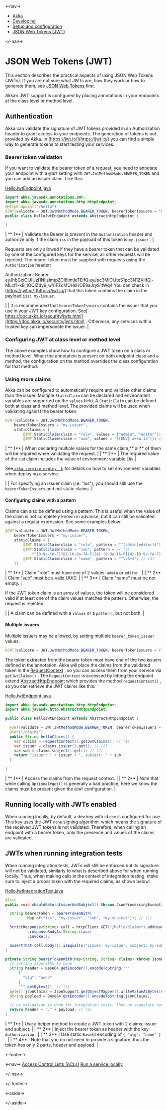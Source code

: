 

<-nav->

- [  Akka](../index.html)
- [  Developing](index.html)
- [  Setup and configuration](setup-and-configuration/index.html)
- [  JSON Web Tokens (JWT)](auth-with-jwts.html)



</-nav->



# JSON Web Tokens (JWT)

This section describes the practical aspects of using JSON Web Tokens (JWTs). If you are not sure what JWTs are, how they work or how to generate them, see [JSON Web Tokens](../security/jwts.html) first.

Akka’s JWT support is configured by placing annotations in your endpoints at the class level or method level.

## [](about:blank#_authentication) Authentication

Akka can validate the signature of JWT tokens provided in an Authorization header to grant access to your endpoints. The generation of tokens is not provided by Akka. In [https://jwt.io/](https://jwt.io/) you can find a simple way to generate tokens to start testing your services.

### [](about:blank#_bearer_token_validation) Bearer token validation

If you want to validate the bearer token of a request, you need to annotate your endpoint with a `@JWT` setting with `JWT.JwtMethodMode.BEARER_TOKEN` and you can add an issuer claim. Like this:

[HelloJwtEndpoint.java](https://github.com/akka/akka-sdk/blob/main/samples/endpoint-jwt/src/main/java/hellojwt/api/HelloJwtEndpoint.java)
```java
import akka.javasdk.annotations.JWT;
import akka.javasdk.annotations.http.HttpEndpoint;
@HttpEndpoint("/hello")
@JWT(validate = JWT.JwtMethodMode.BEARER_TOKEN, bearerTokenIssuers = "my-issuer") // (1)
public class HelloJwtEndpoint extends AbstractHttpEndpoint {

}
```

| **  1** | Validate the Bearer is present in the `Authorization`   header and authorize only if the claim `iss`   in the payload of this token is `my-issuer`  . |

Requests are only allowed if they have a bearer token that can be validated by one of the configured keys for the service, all other requests will be rejected. The bearer token must be supplied with requests using the `Authorization` header:

Authorization: Bearer eyJhbGciOiJIUzI1NiIsImtpZCI6ImtleTEifQ.eyJpc3MiOiJteS1pc3N1ZXIifQ.-MLcf1-kB_1OQIZdy9_wYiFZcMOHsHOE8aJryS1tWq4 You can check in [https://jwt.io/](https://jwt.io/) that this token contains the claim in the payload `iss: my-issuer`.

|  | It is recommended that `bearerTokenIssuers`   contains the issuer that you use in your JWT key configuration. See[  https://doc.akka.io/security/jwts.html](https://doc.akka.io/security/jwts.html)   . Otherwise, any services with a trusted key can impersonate the issuer. |

### [](about:blank#_configuring_jwt_at_class_level_or_method_level) Configuring JWT at class level or method level

The above examples show how to configure a JWT token on a class or method level. When the annotation is present on both endpoint class and a method, the configuration on the method overrides the class configuration for that method.

### [](about:blank#_using_more_claims) Using more claims

Akka can be configured to automatically require and validate other claims than the issuer. Multiple `StaticClaim` can be declared and environment variables are supported on the `values` field. A `StaticClaim` can be defined both at class and method level. The provided claims will be used when validating against the bearer token.


```java
@JWT(validate = JWT.JwtMethodMode.BEARER_TOKEN,
    bearerTokenIssuers = "my-issuer",
    staticClaims = {
        @JWT.StaticClaim(claim = "role", values = {"admin", "editor"}), // (1)
        @JWT.StaticClaim(claim = "aud", values = "${ENV}.akka.io")}) // (2)
```

| **  1** | When declaring multiple values for the same claim,**  all**   of them will be required when validating the request. |
| **  2** | The required value of the `aud`   claim includes the value of environment variable `ENV` |

See<a href="../reference/cli/akka-cli/index.html"> `akka service deploy -h`</a> for details on how to set environment variables when deploying a service.

|  | For specifying an issuer claim (i.e. "iss"), you should still use the `bearerTokenIssuers`   and not static claims. |

#### [](about:blank#_configuring_claims_with_a_pattern) Configuring claims with a pattern

Claims can also be defined using a pattern. This is useful when the value of the claim is not completely known in advance, but it can still be validated against a regular expression. See some examples below:


```java
@JWT(validate = JWT.JwtMethodMode.BEARER_TOKEN,
    bearerTokenIssuers = "my-issuer",
    staticClaims = {
        @JWT.StaticClaim(claim = "role", pattern = "^(admin|editor)$"), // (1)
        @JWT.StaticClaim(claim = "sub", pattern = // (2)
            "^[0-9a-fA-F]{8}-[0-9a-fA-F]{4}-[0-9a-fA-F]{4}-[0-9a-fA-F]{4}-[0-9a-fA-F]{12}$"),
        @JWT.StaticClaim(claim = "name", pattern = "^\\S+$") // (3)
    })
```

| **  1** | Claim "role" must have one of 2 values: `admin`   or `editor`  . |
| **  2** | Claim "sub" must be a valid UUID. |
| **  3** | Claim "name" must be not empty. |

If the JWT token claim is an array of values, the token will be considered valid if at least one of the claim values matches the pattern. Otherwise, the request is rejected.

|  | A claim can be defined with a `values`   or a `pattern`   , but not both. |

#### [](about:blank#_multiple_issuers) Multiple issuers

Multiple issuers may be allowed, by setting multiple `bearer_token_issuer` values:


```java
@JWT(validate = JWT.JwtMethodMode.BEARER_TOKEN, bearerTokenIssuers = {"my-issuer", "my-issuer2"}, staticClaims = @JWT.StaticClaim(claim = "sub", values = "my-subject"))
```

The token extracted from the bearer token must have one of the two issuers defined in the annotation.
Akka will place the claims from the validated token in the [RequestContext](_attachments/api/akka/javasdk/http/RequestContext.html) , so you can access them from your service via `getJwtClaims()` . The `RequestContext` is accessed by letting the endpoint extend [AbstractHttpEndpoint](_attachments/api/akka/javasdk/http/AbstractHttpEndpoint.html) which provides the method `requestContext()` , so you can retrieve the JWT claims like this:

[HelloJwtEndpoint.java](https://github.com/akka/akka-sdk/blob/main/samples/endpoint-jwt/src/main/java/hellojwt/api/HelloJwtEndpoint.java)
```java
import akka.javasdk.annotations.http.HttpEndpoint;
import akka.javasdk.http.AbstractHttpEndpoint;

public class HelloJwtEndpoint extends AbstractHttpEndpoint {

  @JWT(validate = JWT.JwtMethodMode.BEARER_TOKEN, bearerTokenIssuers = {"my-issuer", "my-issuer2"}, staticClaims = @JWT.StaticClaim(claim = "sub", values = "my-subject"))
  @Get("/claims")
  public String helloClaims() {
    var claims = requestContext().getJwtClaims(); // (1)
    var issuer = claims.issuer().get(); // (2)
    var sub = claims.subject().get(); // (2)
    return "issuer: " + issuer + ", subject: " + sub;
  }

}
```

| **  1** | Access the claims from the request context. |
| **  2** | Note that while calling `Optional#get()`   is generally a bad practice, here we know the claims must be present given the `@JWT`   configuration. |

## [](about:blank#_running_locally_with_jwts_enabled) Running locally with JWTs enabled

When running locally, by default, a dev key with id `dev` is configured for use. This key uses the JWT `none` signing algorithm, which means the signature of the received JWT tokens is not validated. Therefore, when calling an endpoint with a bearer token, only the presence and values of the claims are validated.

## [](about:blank#_jwts_when_running_integration_tests) JWTs when running integration tests

When running integration tests, JWTs will still be enforced but its signature will not be validated, similarly to what is described above for when running locally. Thus, when making calls in the context of integration testing, make sure to inject a proper token with the required claims, as shown below:

[HelloJwtIntegrationTest.java](https://github.com/akka/akka-sdk/blob/main/samples/endpoint-jwt/src/test/java/hellojwt/api/HelloJwtIntegrationTest.java)
```java
@Test
public void shouldReturnIssuerAndSubject() throws JsonProcessingException {

  String bearerToken = bearerTokenWith(
          Map.of("iss", "my-issuer", "sub", "my-subject")); // (1)

  StrictResponse<String> call = httpClient.GET("/hello/claims").addHeader("Authorization","Bearer "+ bearerToken) // (2)
          .responseBodyAs(String.class)
          .invoke();

  assertThat(call.body()).isEqualTo("issuer: my-issuer, subject: my-subject");
}

private String bearerTokenWith(Map<String, String> claims) throws JsonProcessingException {
  // setting algorithm to none
  String header = Base64.getEncoder().encodeToString("""
      {
        "alg": "none"
      }
      """.getBytes()); // (3)
  byte[] jsonClaims = JsonSupport.getObjectMapper().writeValueAsBytes(claims);
  String payload = Base64.getEncoder().encodeToString(jsonClaims);

  // no validation is done for integration tests, thus no signature required
  return header + "." + payload; // (4)
}
```

| **  1** | Use a helper method to create a JWT token with 2 claims: issuer and subject. |
| **  2** | Inject the bearer token as header with the key `Authorization`  . |
| **  3** | Use static `Base64`   encoding of `{ "alg": "none" }`  . |
| **  4** | Note that you do not need to provide a signature, thus the token has only 2 parts, header and payload. |



<-footer->


<-nav->
[Access Control Lists (ACLs)](access-control.html) [Run a service locally](running-locally.html)

</-nav->


</-footer->


<-aside->


</-aside->
